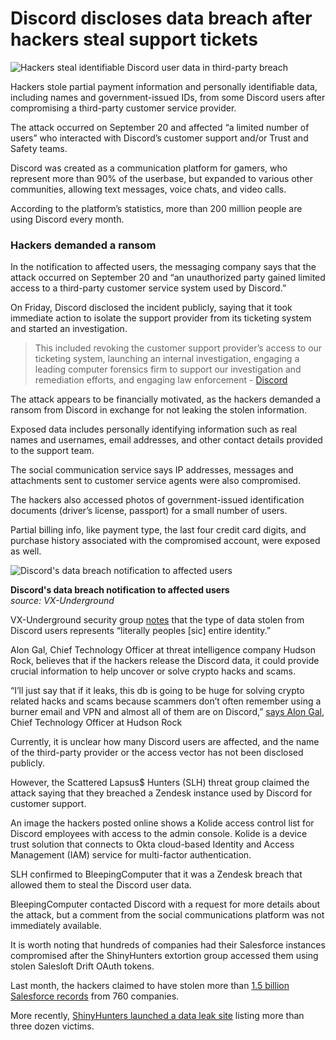 # Discord discloses data breach after hackers steal support tickets

![Hackers steal identifiable Discord user data in third-party breach](https://www.bleepstatic.com/content/hl-images/2020/11/13/Discord-headpic.jpg)

Hackers stole partial payment information and personally identifiable data, including names and government-issued IDs, from some Discord users after compromising a third-party customer service provider.

The attack occurred on September 20 and affected “a limited number of users” who interacted with Discord’s customer support and/or Trust and Safety teams.

Discord was created as a communication platform for gamers, who represent more than 90% of the userbase, but expanded to various other communities, allowing text messages, voice chats, and video calls.

According to the platform’s statistics, more than 200 million people are using Discord every month.

### Hackers demanded a ransom

In the notification to affected users, the messaging company says that the attack occurred on September 20 and “an unauthorized party gained limited access to a third-party customer service system used by Discord.”

On Friday, Discord disclosed the incident publicly, saying that it took immediate action to isolate the support provider from its ticketing system and started an investigation.

> This included revoking the customer support provider’s access to our ticketing system, launching an internal investigation, engaging a leading computer forensics firm to support our investigation and remediation efforts, and engaging law enforcement - [Discord](https://discord.com/press-releases/update-on-security-incident-involving-third-party-customer-service)

The attack appears to be financially motivated, as the hackers demanded a ransom from Discord in exchange for not leaking the stolen information.

Exposed data includes personally identifying information such as real names and usernames, email addresses, and other contact details provided to the support team.

The social communication service says IP addresses, messages and attachments sent to customer service agents were also compromised.

The hackers also accessed photos of government-issued identification documents (driver’s license, passport) for a small number of users.

Partial billing info, like payment type, the last four credit card digits, and purchase history associated with the compromised account, were exposed as well.

![Discord's data breach notification to affected users](https://www.bleepstatic.com/images/news/u/1100723/Discord_breach_Sept2025.jpeg)

**Discord's data breach notification to affected users**  
_source: VX-Underground_

VX-Underground security group [notes](https://x.com/vxunderground/status/1974243103990014154) that the type of data stolen from Discord users represents “literally peoples \[sic\] entire identity.”

Alon Gal, Chief Technology Officer at threat intelligence company Hudson Rock, believes that if the hackers release the Discord data, it could provide crucial information to help uncover or solve crypto hacks and scams.

“I’ll just say that if it leaks, this db is going to be huge for solving crypto related hacks and scams because scammers don’t often remember using a burner email and VPN and almost all of them are on Discord,” [says Alon Gal](https://www.linkedin.com/feed/update/urn:li:activity:7380074436323880960/), Chief Technology Officer at Hudson Rock

Currently, it is unclear how many Discord users are affected, and the name of the third-party provider or the access vector has not been disclosed publicly.

However, the Scattered Lapsus$ Hunters (SLH) threat group claimed the attack saying that they breached a Zendesk instance used by Discord for customer support.

An image the hackers posted online shows a Kolide access control list for Discord employees with access to the admin console. Kolide is a device trust solution that connects to Okta cloud-based Identity and Access Management (IAM) service for multi-factor authentication.

SLH confirmed to BleepingComputer that it was a Zendesk breach that allowed them to steal the Discord user data.

BleepingComputer contacted Discord with a request for more details about the attack, but a comment from the social communications platform was not immediately available.

It is worth noting that hundreds of companies had their Salesforce instances compromised after the ShinyHunters extortion group accessed them using stolen Salesloft Drift OAuth tokens.

Last month, the hackers claimed to have stolen more than [1.5 billion Salesforce records](https://www.bleepingcomputer.com/news/security/shinyhunters-claims-15-billion-salesforce-records-stolen-in-drift-hacks/) from 760 companies.

More recently, [ShinyHunters launched a data leak site](https://www.bleepingcomputer.com/news/security/shinyhunters-starts-leaking-data-stolen-in-salesforce-attacks/) listing more than three dozen victims.